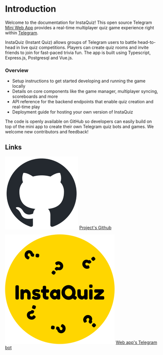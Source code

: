# Introduction

Welcome to the documentation for InstaQuiz! This open source Telegram [Mini Web App](https://core.telegram.org/bots/webapps) provides a real-time multiplayer quiz game experience right within [Telegram](https://telegram.org).

InstaQuiz (Instant Quiz) allows groups of Telegram users to battle head-to-head in live quiz competitions. Players can create quiz rooms and invite friends to join for fast-paced trivia fun. The app is built using Typescript, Express.js, Postgresql and Vue.js.

### Overview

* Setup instructions to get started developing and running the game locally
* Details on core components like the game manager, multiplayer syncing, scoreboards and more
* API reference for the backend endpoints that enable quiz creation and real-time play
* Deployment guide for hosting your own version of InstaQuiz

The code is openly available on GitHub so developers can easily build on top of the mini app to create their own Telegram quiz bots and games. We welcome new contributors and feedback!

## Links

<picture><source srcset=".gitbook/assets/github-mark-white.png" media="(prefers-color-scheme: dark)"><img src=".gitbook/assets/github-mark.png" alt="" data-size="line"></picture> [Project's Github](https://github.com/yasdpt/insta-quiz)

<img src=".gitbook/assets/insta_quiz_round.png" alt="" data-size="line"> [Web app's Telegram bot](https://t.me/IQuizzBot)
